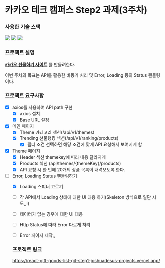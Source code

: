 # 카카오 테크 캠퍼스 Step2 과제(3주차)
###  사용한 기술 스택
<img src="https://img.shields.io/badge/TypeScript-3178C6?style=for-the-badge&logo=TypeScript&logoColor=white">
<img src="https://img.shields.io/badge/React-61DAFB?style=for-the-badge&logo=React&logoColor=black">
<img src="https://img.shields.io/badge/Git-F05032?style=for-the-badge&logo=Git&logoColor=white">
</br>

### 프로젝트 설명
**[카카오 선물하기 사이트](https://gift.kakao.com/home)** 를 만들려한다.

이번 주차의 목표는 API를 활용한 비동기 처리 및 Error, Loading 등의 Status 핸들링이다.


### 프로젝트 요구사항
- [X] axios를 사용하여 API path 구현
  - [X] axios 설치
  - [X] Base URL 설정
- [X] 메인 페이지 
  - [X] Theme 카테고리 섹션(/api/v1/themes)
  - [X] Trending 선물랭킹 섹션(/api/v1/ranking/products)
    - [X] 필터 조건 선택하면 해당 조건에 맞게 API 요청해서 보여지게 함
- [X] Theme 페이지
  - [X] Header 섹션 themekey에 따라 내용 달라지게
  - [X] Products 섹션 (api/themes/{themeKey}/products)
  - [X] API 요청 시 한 번에 20개의 상품 목록이 내려오도록 한다.
- [ ] Error, Loading Status 핸들링하기
  - [X] Loading 스피너 고르기
  - [ ] 각 API에서 Loading 상태에 대한 UI 대응 하기(Skeleton 방식으로 일단 시도,,!)
  - [ ] 데이터가 없는 경우에 대한 UI 대응
  - [ ] Http Status에 따라 Error 다르게 처리
  - [ ] Error 페이지 제작,,


  ### 프로젝트 링크
  https://react-gift-goods-list-git-step1-joshuadesus-projects.vercel.app/